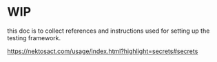 # WIP
this doc is to collect references and instructions used for setting up the testing framework.

https://nektosact.com/usage/index.html?highlight=secrets#secrets
